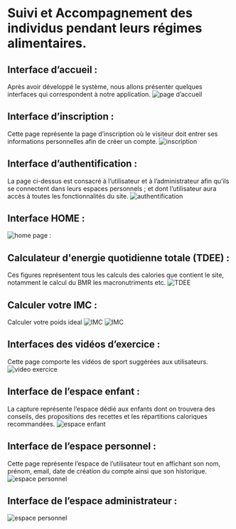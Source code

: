 # Suivi et Accompagnement des individus pendant leurs régimes alimentaires. 

<h2>Interface d’accueil : </h2>
Après avoir développé le système, nous allons présenter quelques interfaces qui correspondent à
notre application.
<img src="Capture/capture1.png" alt="page d’accueil">


<h2>Interface d’inscription : </h2>
Cette page représente la page d’inscription où le visiteur doit entrer ses informations personnelles
afin de créer un compte.
<img src="Capture/capture2.png" alt="inscription">


<h2>Interface d’authentification : </h2>
La page ci-dessus est consacré à l’utilisateur et à l’administrateur afin qu’ils se connectent dans
leurs espaces personnels ; et dont l’utilisateur aura accès à toutes les fonctionnalités du site.
<img src="Capture/capture3.png" alt="authentification">



<h2>Interface HOME : </h2>
<img src="Capture/capture4.png" alt="home page :">


<h2>Calculateur d'energie quotidienne totale (TDEE) :</h2>
Ces figures représentent tous les calculs des calories que contient le site, notamment le calcul du BMR les
macronutriments etc. 
<img src="Capture/capture5.png" alt="TDEE">




<h2>Calculer votre IMC :</h2>
Calculer votre poids ideal
<img src="Capture/capture6.png" alt="IMC">
<img src="Capture/capture7.png" alt="IMC">

<h2>Interfaces des vidéos d’exercice :</h2>
Cette page comporte les vidéos de sport suggérées aux utilisateurs.
<img src="Capture/capture8.png" alt="video exercice">

<h2>Interface de l’espace enfant :</h2>
La capture représente l’espace dédié aux enfants dont on trouvera des conseils, des propositions des recettes
et les répartitions caloriques recommandées.
<img src="Capture/capture9.png" alt="espace enfant">

<h2> Interface de l’espace personnel :</h2>
Cette page représente l’espace de l’utilisateur tout en affichant son nom, prénom, email, date de
création du compte ainsi que son historique.

<img src="Capture/capture10.png" alt="espace personnel">

<h2> Interface de l’espace administrateur :</h2>

<img src="Capture/capture11.png" alt="espace personnel">











